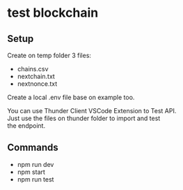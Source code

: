 # test blockchain

## Setup
Create on temp folder 3 files:
- chains.csv
- nextchain.txt
- nextnonce.txt

Create a local .env file base on example too.

You can use Thunder Client VSCode Extension to Test API.  
Just use the files on thunder folder to import and test  
the endpoint.

## Commands
 - npm run dev
 - npm start
 - npm run test

